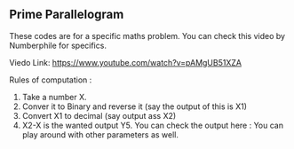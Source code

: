## Prime  Parallelogram
These codes are for a specific maths problem. You can check this video by Numberphile for specifics.

Viedo Link: https://www.youtube.com/watch?v=pAMgUB51XZA

Rules of computation :
1.  Take a number X.    
2.  Conver it to Binary and reverse it (say the output of this is X1)    
3.  Convert X1 to decimal (say output ass X2)    
4.  X2-X is the wanted output Y5. 
 You can check the output here :
You can play around with other parameters as well.
